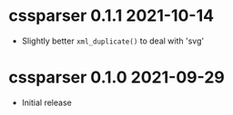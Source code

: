 # cssparser 0.1.1   2021-10-14

* Slightly better `xml_duplicate()` to deal with 'svg'


# cssparser 0.1.0   2021-09-29

* Initial release  
